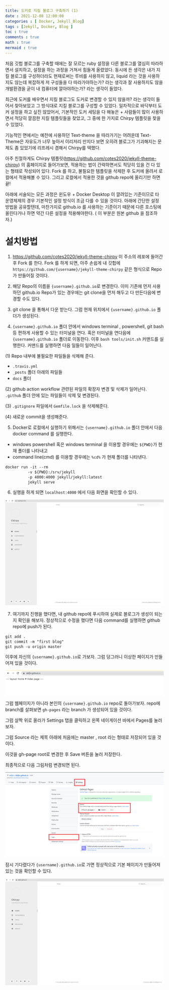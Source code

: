 ```yaml
---
title: 도커로 지킬 블로그 구축하기 (1)
date : 2021-12-08 12:00:00
categories : [ Docker, Jekyll_Blog]
tags : [Jekyll, Docker, Blog ]
toc : true
comments : true
math : true
mermaid : true
---
```



처음 깃헙 블로그를 구축할 때에는 잘 모르는 ruby 설정을 다른 블로그를 열심히 따라하면서 설치하고, 설정을 하는 과정을 거쳐서 힘들게 올렸었다. 동시에 든 생각은 내가 지킬 블로그를 구성하더라도 현재로써는 루비를 사용하지 않고, liquid 라는 것을 사용하지도 않는데 복잡하게 저 구성들을 다 따라가야하는가? 라는 생각과 잘 사용하지도 않을 개발환경을 굳이 내 컴퓨터에 깔아야하는가? 라는 생각이 들었다. 

최근에 도커를 배우면서 지킬 블로그도 도커로 변경할 수 있지 않을까? 라는 생각이 들어서 찾아보았고 그 방식대로 지킬 블로그를 구성할 수 있었다. 일차적으로 바닥부터 도커 설정을 하고 싶진 않았어서, 기본적인 도커 세팅을 다 해놓은 + 사람들이 많이 사용하면서 적당히 깔끔한 지킬 템플릿들을 찾았고, 그 중에 한 가지로 Chirpy 템플릿을 찾을 수 있었다. 

기능적인 면에서는 예전에 사용하던 Text-theme 을 따라가기는 어려운데 Text-Theme은 자유도가 너무 높아서 이리저리 만지다 보면 오히려 블로그가 기괴해지는 문제도 좀 있었기에 리프레시 겸해서 Chirpy를 택했다. 


아주 친절하게도 Chirpy 템플릿(https://github.com/cotes2020/jekyll-theme-chirpy) 의 홈페이지로 들어가보면, 적용하는 법이 간략하면서도 적당히 있을 건 다 있는 형태로 작성되어 있다. Fork 를 하고, 불필요한 템플릿을 삭제한 후 도커에 올려서 로컬에서 적용해볼 수 있다. 그리고 로컬에서 적용한 것을 github repo에 올리기만 하면 끝! 


아래에 서술되는 모든 과정은 윈도우 + Docker Desktop 이 깔려있는 기준이므로 타 운영체제의 경우 기본적인 설정 방식이 조금 다를 수 있을 것이다. 아래에 간단한 설정 방법을 공유할텐데, 마찬가지로 github.io 를 사용하는 기준이기 때문에 다른 호스팅에 올린다거나 하면 약간 다른 설정을 적용해야한다. ( 이 부분은 원본 github 을 참조하자.)


# 설치방법
1. https://github.com/cotes2020/jekyll-theme-chirpy 이 주소의 레포에 들어간 후 Fork 를 한다. 
Fork 를 하게 되면, 아주 손쉽게 내 깃헙에  `https://github.com/{username}/jekyll-theme-chirpy` 같은 형식으로 Repo가 만들어질 것이다. 

2. 해당 Repo의 이름을 `{username}.github.io`로 변경한다. 이미 기존에 먼저 사용하던 github.io Repo가 있는 경우에는 git clone을 먼저 해두고 다 만든다음에 변경할 수도 있다. 

3. git clone 을 통해서 다운 받는다. 그럼 현재 위치에서 `{username}.github.io` 폴더가 생성된다.

4. `{username}.github.io` 폴더 안에서 windows terminal , powershell, git bash 등 편하게 사용할 수 있는 터미널을 연다. 
혹은 터미널을 연다음에 `{username}.github.io` 폴더로 이동한다. 
이후 `bash tools/init.sh` 커맨드를 실행한다. 커맨드를 실행하면 다음 일들이 일어난다. 

  (1) Repo 내부에 불필요한 파일들을 삭제해 준다. 
  * `.travis.yml`
  * `_posts` 폴더 아래의 파일들
  * `docs` 폴더 

  (2) github action workflow 관련된 파일의 확장자 변경 및 삭제가 일어난다. `.github` 폴더 안에 있는 파일들이 삭제 및 변경된다. 

  (3) `.gitignore` 파일에서 `Gemfile.lock` 을 삭제해준다. 

  (4) 새로운 commit을 생성해준다. 

5. Docker로 로컬에서 실행하기 위해서는 `{username}.github.io` 폴더 안에서 다음 docker command 를 실행한다. 

- windows powershell 혹은 windows terminal 을 이용할 경우에는 `${PWD}`가 현재 폴더를 나타내고 
- command line(cmd) 를 이용할 경우에는 `%cd%` 가 현재 폴더를 나타낸다. 

``` 
docker run -it --rm
          -v ${PWD}:/srv/jekyll
          -p 4000:4000 jekyll/jekyll:latest
          jekyll serve
```

6. 실행을 하게 되면 `localhost:4000` 에서 다음 화면을 확인할 수 있다. 


![chirpy_000](../post_images/20211208/chirpy_000.png?raw=true)


7. 여기까지 진행을 했다면, 내 github repo에 푸시하여 실제로 블로그가 생성이 되는지 확인을 해보자. 정상적으로 수정을 했다면 다음 command를 실행하면 github repo에 push가 된다. 

```
git add . 
git commit -m "first blog"
git push -u origin master
```

이후에 자신의 `{username}.github.io`로 가보자. 
그럼 덩그러니 이상한 페이지가 만들어져 있을 것이다. 


![chirpy_001](../post_images/20211208/chirpy_001.png?raw=true)


그럼 웹페이지가 아니라 본인의 `{username}.github.io` repo로 돌아가보자. 
repo에 branch를 살펴보면 `gh-pages` 라는 branch 가 생성되어 있을 것이다. 

그럼 살짝 위로 올라가 Settings 탭을 클릭하고 왼쪽 네이게이션 바에서 Pages를 눌러보자. 

그럼 Source 라는 제목 아래에 
처음에는 master , root 라는 형태로 저장되어 있을 것이다. 

이것을 gh-page root로 변경한 후 Save 버튼을 눌러 저장한다. 

최종적으로 다음 그림처럼 변경되면 된다. 


![chirpy_002](../post_images/20211208/chirpy_002.png?raw=true)


잠시 기다렸다가 `{username}.github.io`로 가면 정상적으로 기본 페이지가 만들어져 있는 것을 확인할 수 있다. 


![chirpy_003](../post_images/20211208/chirpy_003.png?raw=true)



